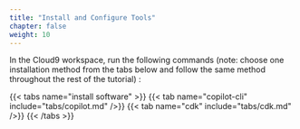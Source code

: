 ```yaml
---
title: "Install and Configure Tools"
chapter: false
weight: 10
---
```


In the Cloud9 workspace, run the following commands (note: choose one installation method from the tabs below and follow the same method throughout the rest of the tutorial) :

{{< tabs name="install software" >}}
{{< tab name="copilot-cli" include="tabs/copilot.md" />}}
{{< tab name="cdk" include="tabs/cdk.md" />}}
{{< /tabs >}}


